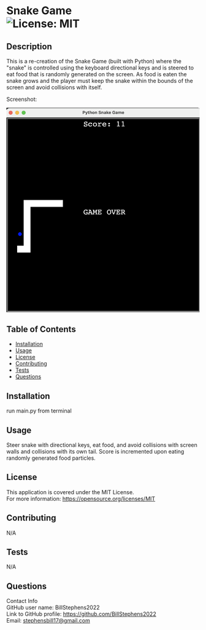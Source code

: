 # Snake Game<br>![License: MIT](https://img.shields.io/badge/License-MIT-yellow.svg)

  ## Description

  This is a re-creation of the Snake Game (built with Python) where the "snake" is controlled using the keyboard directional keys and is steered to eat food that is randomly generated on the screen.  As food is eaten the snake grows and the player must keep the snake within the bounds of the screen and avoid collisions with itself.
  
  Screenshot:

  
  ![screenshot](screenshot.png)

  ## Table of Contents
  
  - [Installation](#installation)
  - [Usage](#usage)
  - [License](#license)
  - [Contributing](#contributing)
  - [Tests](#tests)
  - [Questions](#questions)
  
  ## Installation
  
  run main.py from terminal
  
  ## Usage
  
  Steer snake with directional keys, eat food, and avoid collisions with screen walls and collisions with its own tail.  Score is incremented upon eating randomly generated food particles.

  ## License
This application is covered under the MIT License.
<br>For more information: https://opensource.org/licenses/MIT
  
  ## Contributing
  N/A
  
  ## Tests
  N/A

  ## Questions
  Contact Info<br>
  GitHub user name: BillStephens2022<br>
  Link to GitHub profile: https://github.com/BillStephens2022<br>
  Email: stephensbill17@gmail.com